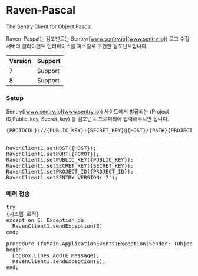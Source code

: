 ﻿# Raven-Pascal
The Sentry Client for Object Pascal

Raven-Pascal는 컴포넌트는 Sentry([www.sentry.io](www.sentry.io)) 로그 수접 서버의 클라이언트 인터페이스를 파스칼로 구현한 컴포넌트입니다.



|Version | Support | 
|--------|---------|
| 7      |  Support|
| 8      |  Support|


### Setup ###
Sentry([www.sentry.io](www.sentry.io)) 사이트에서 발급되는 (Project ID,Public_key, Secret_key) 를 컴포넌트 프로퍼티에 입력해주시면 됩니다. 
<pre>
{PROTOCOL}://{PUBLIC_KEY}:{SECRET_KEY}@{HOST}/{PATH}{PROJECT_ID}


RavenClient1.setHOST({HOST});
RavenClient1.setPORT({POROT});
RavenClient1.setPUBLIC_KEY({PUBLIC_KEY});
RavenClient1.setSECRET_KEY({SECRET_KEY});
RavenClient1.setPROJECT_ID({PROJECT_ID});
RavenClient1.setSENTRY_VERSION('7');
</pre>

### 에러 전송 ###
<pre>
try
{시스템 로직}
except on E: Exception do
  RavenClient1.sendException(E)
end;

procedure TfxMain.ApplicationEvents1Exception(Sender: TObject; E: Exception);
begin
  LogBox.Lines.Add(E.Message);
  RavenClient1.sendException(E);
end;
</pre>


